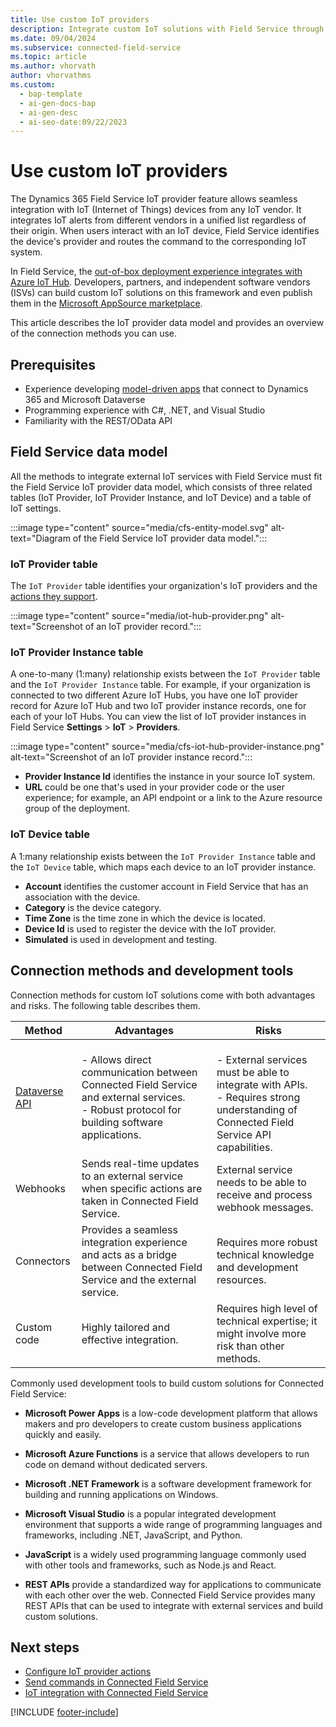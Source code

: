 ```yaml
---
title: Use custom IoT providers
description: Integrate custom IoT solutions with Field Service through the IoT provider feature, which allows users to interact with IoT-enabled devices from any vendor.
ms.date: 09/04/2024
ms.subservice: connected-field-service
ms.topic: article
ms.author: vhorvath
author: vhorvathms
ms.custom:
  - bap-template
  - ai-gen-docs-bap
  - ai-gen-desc
  - ai-seo-date:09/22/2023
---
```


# Use custom IoT providers

The Dynamics 365 Field Service IoT provider feature allows seamless integration with IoT (Internet of Things) devices from any IoT vendor. It integrates IoT alerts from different vendors in a unified list regardless of their origin. When users interact with an IoT device, Field Service identifies the device's provider and routes the command to the corresponding IoT system.

In Field Service, the [out-of-box deployment experience integrates with Azure IoT Hub](installation-setup-iothub.md). Developers, partners, and independent software vendors (ISVs) can build custom IoT solutions on this framework and even publish them in the [Microsoft AppSource marketplace](https://appsource.microsoft.com/).

This article describes the IoT provider data model and provides an overview of the connection methods you can use.

## Prerequisites

- Experience developing [model-driven apps](/powerapps/developer/model-driven-apps/overview) that connect to Dynamics 365 and Microsoft Dataverse
- Programming experience with C#, .NET, and Visual Studio
- Familiarity with the REST/OData API

## Field Service data model

All the methods to integrate external IoT services with Field Service must fit the Field Service IoT provider data model, which consists of three related tables (IoT Provider, IoT Provider Instance, and IoT Device) and a table of IoT settings.

:::image type="content" source="media/cfs-entity-model.svg" alt-text="Diagram of the Field Service IoT provider data model.":::

### IoT Provider table

The `IoT Provider` table identifies your organization's IoT providers and the [actions they support](cfs-configure-actions.md).

:::image type="content" source="media/iot-hub-provider.png" alt-text="Screenshot of an IoT provider record.":::

### IoT Provider Instance table

A one-to-many (1:many) relationship exists between the `IoT Provider` table and the `IoT Provider Instance` table. For example, if your organization is connected to two different Azure IoT Hubs, you have one IoT provider record for Azure IoT Hub and two IoT provider instance records, one for each of your IoT Hubs. You can view the list of IoT provider instances in Field Service **Settings** > **IoT** > **Providers**.

:::image type="content" source="media/cfs-iot-hub-provider-instance.png" alt-text="Screenshot of an IoT provider instance record.":::

- **Provider Instance Id** identifies the instance in your source IoT system.
- **URL** could be one that's used in your provider code or the user experience; for example, an API endpoint or a link to the Azure resource group of the deployment.

### IoT Device table

A 1:many relationship exists between the `IoT Provider Instance` table and the `IoT Device` table, which maps each device to an IoT provider instance.

- **Account** identifies the customer account in Field Service that has an association with the device.
- **Category** is the device category.
- **Time Zone** is the time zone in which the device is located.
- **Device Id** is used to register the device with the IoT provider.
- **Simulated** is used in development and testing.

## Connection methods and development tools

Connection methods for custom IoT solutions come with both advantages and risks. The following table describes them.

| Method | Advantages | Risks |
|---|---|---|
| [Dataverse API](/power-apps/developer/data-platform/overview) | - Allows direct communication between Connected Field Service and external services.<br/>- Robust protocol for building software applications. | <br/>- External services must be able to integrate with APIs.<br/>- Requires strong understanding of Connected Field Service API capabilities. |
| Webhooks | Sends real-time updates to an external service when specific actions are taken in Connected Field Service. | External service needs to be able to receive and process webhook messages. |
| Connectors | Provides a seamless integration experience and acts as a bridge between Connected Field Service and the external service. | Requires more robust technical knowledge and development resources. |
| Custom code | Highly tailored and effective integration. | Requires high level of technical expertise; it might involve more risk than other methods. |

Commonly used development tools to build custom solutions for Connected Field Service:

- **Microsoft Power Apps** is a low-code development platform that allows makers and pro developers to create custom business applications quickly and easily.

- **Microsoft Azure Functions** is a service that allows developers to run code on demand without dedicated servers.

- **Microsoft .NET Framework** is a software development framework for building and running applications on Windows.

- **Microsoft Visual Studio** is a popular integrated development environment that supports a wide range of programming languages and frameworks, including .NET, JavaScript, and Python.

- **JavaScript** is a widely used programming language commonly used with other tools and frameworks, such as Node.js and React.

- **REST APIs** provide a standardized way for applications to communicate with each other over the web. Connected Field Service provides many REST APIs that can be used to integrate with external services and build custom solutions.

## Next steps

- [Configure IoT provider actions](cfs-configure-actions.md)
- [Send commands in Connected Field Service](cfs-commands.md)
- [IoT integration with Connected Field Service](cfs-connect-data-overview.md)

[!INCLUDE [footer-include](../includes/footer-banner.md)]
